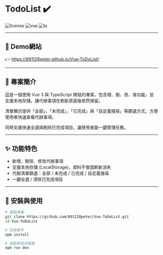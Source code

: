# TodoList ✔️

![license](https://img.shields.io/badge/license-MIT-green)
![vue](https://img.shields.io/badge/vue-3.0-brightgreen)
![ts](https://img.shields.io/badge/typescript-5.8.0-blue)

---

## 🔗 Demo網站
👉 https://891128peter.github.io/Vue-ToDoList/

---

## 📖 專案簡介
這是一個使用 Vue 3 與 TypeScript 開發的專案，包含增、刪、改、查功能，並支援本地存儲，讓代辦事項在刷新頁面後依然保留。  

清單顯示提供「全部」、「未完成」、「已完成」與「自定義搜尋」等篩選方式，方便使用者快速查看代辦事項。  

同時支援快速全選與刪除已完成項目，讓使用者能一鍵管理任務。  

---

## ✨ 功能特色
- 新增、刪除、修改代辦事項
- 支援本地存儲 (LocalStorage)，資料不會因刷新消失
- 代辦清單篩選：全部 / 未完成 / 已完成 / 自定義搜尋
- 一鍵全選 / 清除已完成項目

---

## 🚀 安裝與使用
```bash
# 複製專案
git clone https://github.com/891128peter/Vue-ToDoList.git
cd Vue-ToDoList

# 安裝套件
npm install

# 啟動開發伺服器
npm run dev
